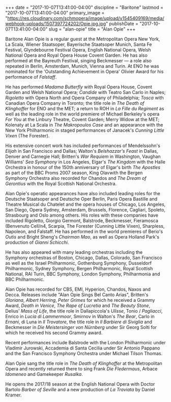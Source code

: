 +++
date = "2017-10-07T13:41:00-04:00"
discipline = "Baritone"
lastmod = "2017-10-07T13:41:00-04:00"
primary_image = "https://res.cloudinary.com/schmopera/image/upload/v1545409169/media/webhook-uploads/1507397724202/Opie.jpg.jpg"
publishDate = "2017-10-07T13:41:00-04:00"
slug = "alan-opie"
title = "Alan Opie"
+++

Baritone Alan Opie is a regular guest at the Metropolitan Opera New York, La Scala, Wiener Staatsoper, Bayerische Staatsoper Munich, Santa Fe Festival, Glyndebourne Festival Opera, English National Opera, Welsh National Opera and Royal Opera House Covent Garden. He has also performed at the Bayreuth Festival, singing Beckmesser — a role also repeated in Berlin, Amsterdam, Munich, Vienna and Turin. At ENO he was nominated for the 'Outstanding Achievement in Opera' Olivier Award for his performance of *Falstaff*. 

He has performed *Madama Butterfly* with Royal Opera House, Covent Garden and Welsh National Opera; *Candide* with Teatro San Carlo in Naples; *Rigoletto* with Opera North and Opera Company of Philadelphia; *Tosca* with Canadian Opera Company in Toronto; the title role in *The Death of Klinghoffer* for ENO and the MET; a return to ROH in *La Fille du Regiment* as well as the leading role in the world premiere of Michael Berkeley's opera *For You* at the Linbury Theatre, Covent Garden; Merry Widow at the MET; Kolenaty at La Scala in *The Makropoulos Case* and an appearance with the New York Philharmonic in staged performances of Janacek's *Cunning Little Vixen* (The Forester). 

His extensive concert work has included performances of Mendelssohn's *Elijah* in San Francisco and Dallas; Walton's *Belshazzar's Feast* in Dallas, Denver and Carnegie Hall; Britten's *War Requiem* in Washington, Vaughan Williams' *Sea Symphony* in Los Angeles, Elgar's *The Kingdom* with the Halle Orchestra in honour of the 150th anniversary of Elgar's birth *The Apostles* as part of the BBC Proms 2007 season, King Olavwith the Bergen Symphony Orchestra also recorded for Chandos and *The Dream of Gerontius* with the Royal Scottish National Orchestra. 

Alan Opie's operatic appearances have also included leading roles for the Deutsche Staatsoper and Deutsche Oper Berlin, Paris Opera Bastille and Theatre Musical du Chatelet and the opera houses of Chicago, Los Angeles, San Diego, Opera Sydney, Amsterdam, Brussels, Florence, Cagliari, Spoleto, Strasbourg and Oslo among others. His roles with these companies have included Rigoletto, Giorgio Germont, Balstrode, Beckmesser, Fieramosca (Benvenuto Cell/n4, Scarpia, The Forester (Cunning Little Vixen), Sharpless, Napoleon, and Falstaff. He has performed in the world premieres of Berio's *Outis* and Bright Sheng's *Chairman Mao*, as well as Opera Holland Park's production of *Gianni Schicchi*.

He has also appeared with many leading orchestras including the Symphony orchestras of Boston, Chicago, Dallas, Colorado, San Francisco as well as the Israel Philharmonic, Gothenburg Symphony, Dusseldorf Philharmonic, Sydney Symphony, Bergen Philharmonic, Royal Scottish National, RAI Turin, BBC Symphony, London Symphony, Philharmonia and BBC Philharmonic. 

Alan Opie has recorded for CBS, EMI, Hyperion, Chandos, Naxos and Decca. Releases include "Alan Opie Sings Bel Canto Arias", Britten's *Gloriana*, *Albert Herring*, *Peter Grimes* for which he received a Grammy Award, *Death in Venice*, *The Rape of Lucretia* and *The Beauty Stone*, Delius' *Mass of Life*, the title role in Dallapiccola's *Ulisse*, Tonio / *Pagliacci*, Enrico in *Lucia di Lammermoor*, Smirnov in Walton's *The Bear*, Carlo in *Ernani*, di Luna in *ll Trovatore*, the title role in *ll Barbiere di Siviglia* and Beckmesser in *Die Meistersinger von Nürnberg* under Sir Georg Solti for which he received his second Grammy award. 

Recent performances include Balstrode with the London Philharmonic under Vladimir Jurowski, Accademia di Santa Cecilia under Sir Antonio Pappano and the San Francisco Symphony Orchestra under Michael Tilson Thomas. 

Alan Opie sang the title role in *The Death of Klinghoffer* at the Metropolitan Opera and recently returned there to sing Frank *Die Fledermaus*, Arbace *Idomeneo* and Gamekeeper *Rusalka*. 

He opens the 2017/18 season at the English National Opera with Doctor Bartolo *Barber of Seville* and a new production of *La Traviata* by Daniel Kramer.
